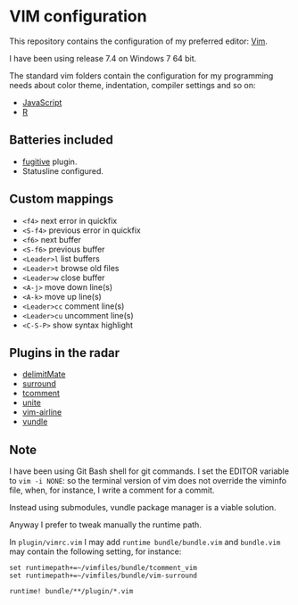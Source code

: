VIM configuration
=================

This repository contains the configuration of my preferred editor:
[Vim](http://www.vim.org/).

I have been using release 7.4 on Windows 7 64 bit.

The standard vim folders contain the configuration for my programming needs
about color theme, indentation, compiler settings and so on:

- [JavaScript](http://nodejs.org/)
- [R](http://www.r-project.org/)


## Batteries included

- [fugitive](https://github.com/tpope/vim-fugitive) plugin.
- Statusline configured.

## Custom mappings

- `<f4>` next error in quickfix
- `<S-f4>` previous error in quickfix
- `<f6>` next buffer
- `<S-f6>` previous buffer
- `<Leader>l` list buffers
- `<Leader>t` browse old files
- `<Leader>w` close buffer
- `<A-j>` move down line(s)
- `<A-k>` move up line(s)
- `<Leader>cc` comment line(s)
- `<Leader>cu` uncomment line(s)
- `<C-S-P>` show syntax highlight


## Plugins in the radar

- [delimitMate](https://github.com/Raimondi/delimitMate)
- [surround](https://github.com/tpope/vim-surround)
- [tcomment](https://github.com/tomtom/tcomment_vim)
- [unite](https://github.com/Shougo/unite.vim)
- [vim-airline](https://github.com/bling/vim-airline)
- [vundle](https://github.com/gmarik/vundle)

Note
----

I have been using Git Bash shell for git commands. I set the EDITOR variable to
`vim -i NONE`: so the terminal version of vim does not override the viminfo
file, when, for instance, I write a comment for a commit.

Instead using submodules, vundle package manager is a viable solution.

Anyway I prefer to tweak manually the runtime path.

In `plugin/vimrc.vim` I may add `runtime bundle/bundle.vim` and `bundle.vim` may contain the following setting, for instance:

```
set runtimepath+=~/vimfiles/bundle/tcomment_vim
set runtimepath+=~/vimfiles/bundle/vim-surround

runtime! bundle/**/plugin/*.vim
```
